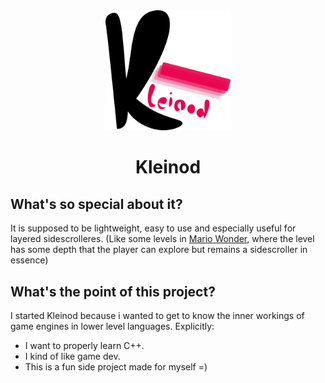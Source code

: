 <div align="center">
  <img src="logo.svg" width="200">
</div>

<h1 align="center">Kleinod</h1>
<h2 align="left">What's so special about it?</h2>
It is supposed to be lightweight, easy to use and especially useful for layered sidescrolleres. (Like some levels in <a href="https://www.nintendo.at/Spiele/Nintendo-Switch-Spiele/Super-Mario-Bros-Wonder-2404150.html">Mario Wonder</a>, where the level has some depth that the player can explore but remains a sidescroller in essence)

<h2 align="left">What's the point of this project?</h2>
I started Kleinod because i wanted to get to know the inner workings of game engines in lower level languages. Explicitly:
  
- I want to properly learn C++.
- I kind of like game dev.
- This is a fun side project made for myself =)
